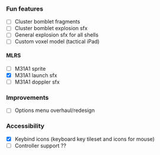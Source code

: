 ### Fun features
- [ ] Cluster bomblet fragments
- [ ] Cluster bomblet explosion sfx
- [ ] General explosion sfx for all shells
- [ ] Custom voxel model (tactical iPad)

#### MLRS
- [ ] M31A1 sprite
- [x] M31A1 launch sfx
- [ ] M31A1 doppler sfx

### Improvements
- [ ] Options menu overhaul/redesign

### Accessibility
- [x] Keybind icons (keyboard key tileset and icons for mouse)
- [ ] Controller support ??
